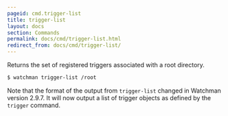```yaml
---
pageid: cmd.trigger-list
title: trigger-list
layout: docs
section: Commands
permalink: docs/cmd/trigger-list.html
redirect_from: docs/cmd/trigger-list/
---
```


Returns the set of registered triggers associated with a root directory.

```bash
$ watchman trigger-list /root
```

Note that the format of the output from `trigger-list` changed in Watchman
version 2.9.7.  It will now output a list of trigger objects as defined
by the `trigger` command.
